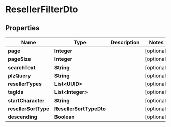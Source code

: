 

# ResellerFilterDto


## Properties

| Name | Type | Description | Notes |
|------------ | ------------- | ------------- | -------------|
|**page** | **Integer** |  |  [optional] |
|**pageSize** | **Integer** |  |  [optional] |
|**searchText** | **String** |  |  [optional] |
|**plzQuery** | **String** |  |  [optional] |
|**resellerTypes** | **List&lt;UUID&gt;** |  |  [optional] |
|**tagIds** | **List&lt;Integer&gt;** |  |  [optional] |
|**startCharacter** | **String** |  |  [optional] |
|**resellerSortType** | **ResellerSortTypeDto** |  |  [optional] |
|**descending** | **Boolean** |  |  [optional] |



